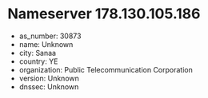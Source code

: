 # Nameserver 178.130.105.186

* as_number: 30873
* name: Unknown
* city: Sanaa
* country: YE
* organization: Public Telecommunication Corporation
* version: Unknown
* dnssec: Unknown
